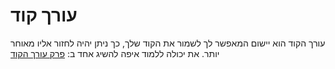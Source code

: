 # עורך קוד

עורך הקוד הוא יישום המאפשר לך לשמור את הקוד שלך, כך ניתן יהיה לחזור אליו מאוחר יותר. את יכולה ללמוד איפה להשיג אחד ב: [פרק עורך הקוד](./code_editor/README.md)